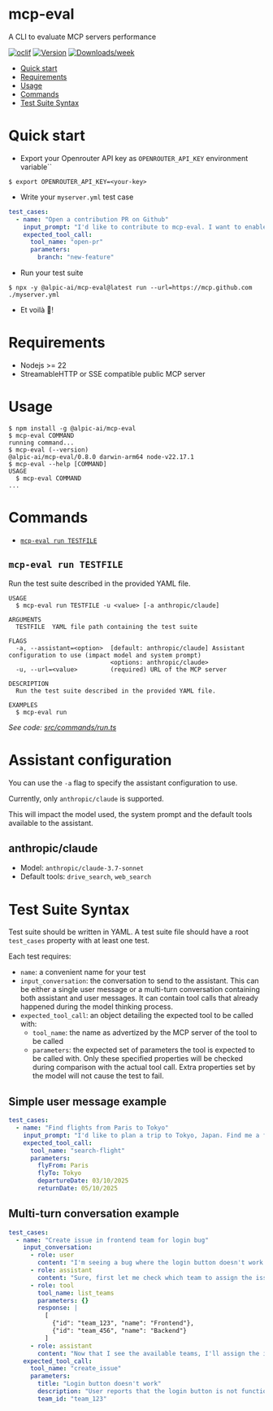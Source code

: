 <h1>mcp-eval</h1>

A CLI to evaluate MCP servers performance

[![oclif](https://img.shields.io/badge/cli-oclif-brightgreen.svg)](https://oclif.io)
[![Version](https://img.shields.io/npm/v/mcp-eval.svg)](https://npmjs.org/package/mcp-eval)
[![Downloads/week](https://img.shields.io/npm/dw/mcp-eval.svg)](https://npmjs.org/package/mcp-eval)

<!-- toc -->

- [Quick start](#quick-start)
- [Requirements](#requirements)
- [Usage](#usage)
- [Commands](#commands)
- [Test Suite Syntax](#test-suite-syntax)
<!-- tocstop -->

# Quick start

- Export your Openrouter API key as `OPENROUTER_API_KEY` environment variable``

```
$ export OPENROUTER_API_KEY=<your-key>
```

- Write your `myserver.yml` test case

```yml
test_cases:
  - name: "Open a contribution PR on Github"
    input_prompt: "I'd like to contribute to mcp-eval. I want to enable ... feature. I'll let you go ahead and implement the feature as you see fit. Open a pull request with the proposed modification once you're done."
    expected_tool_call:
      tool_name: "open-pr"
      parameters:
        branch: "new-feature"
```

- Run your test suite

```
$ npx -y @alpic-ai/mcp-eval@latest run --url=https://mcp.github.com ./myserver.yml
```

- Et voilà 🎉!

# Requirements

- Nodejs >= 22
- StreamableHTTP or SSE compatible public MCP server

# Usage

<!-- usage -->

```sh-session
$ npm install -g @alpic-ai/mcp-eval
$ mcp-eval COMMAND
running command...
$ mcp-eval (--version)
@alpic-ai/mcp-eval/0.8.0 darwin-arm64 node-v22.17.1
$ mcp-eval --help [COMMAND]
USAGE
  $ mcp-eval COMMAND
...
```

<!-- usagestop -->

# Commands

<!-- commands -->

- [`mcp-eval run TESTFILE`](#mcp-eval-run-testfile)

## `mcp-eval run TESTFILE`

Run the test suite described in the provided YAML file.

```
USAGE
  $ mcp-eval run TESTFILE -u <value> [-a anthropic/claude]

ARGUMENTS
  TESTFILE  YAML file path containing the test suite

FLAGS
  -a, --assistant=<option>  [default: anthropic/claude] Assistant configuration to use (impact model and system prompt)
                            <options: anthropic/claude>
  -u, --url=<value>         (required) URL of the MCP server

DESCRIPTION
  Run the test suite described in the provided YAML file.

EXAMPLES
  $ mcp-eval run
```

_See code: [src/commands/run.ts](https://github.com/alpic-ai/mcp-eval/blob/v0.8.0/src/commands/run.ts)_

<!-- commandsstop -->

# Assistant configuration

You can use the `-a` flag to specify the assistant configuration to use.

Currently, only `anthropic/claude` is supported.

This will impact the model used, the system prompt and the default tools available to the assistant.

## anthropic/claude

- Model: `anthropic/claude-3.7-sonnet`
- Default tools: `drive_search`, `web_search`

# Test Suite Syntax

Test suite should be written in YAML.
A test suite file should have a root `test_cases` property with at least one test.

Each test requires:

- `name`: a convenient name for your test
- `input_conversation`: the conversation to send to the assistant. This can be either a single user message or a multi-turn conversation containing both assistant and user messages. It can contain tool calls that already happened during the model thinking process.
- `expected_tool_call`: an object detailing the expected tool to be called with:
  - `tool_name`: the name as advertized by the MCP server of the tool to be called
  - `parameters`: the expected set of parameters the tool is expected to be called with. Only these specified properties will be checked during comparison with the actual tool call. Extra properties set by the model will not cause the test to fail.

## Simple user message example

```yml
test_cases:
  - name: "Find flights from Paris to Tokyo"
    input_prompt: "I'd like to plan a trip to Tokyo, Japan. Find me a flight from Paris to Tokyo on October 3rd and returning on October 5th."
    expected_tool_call:
      tool_name: "search-flight"
      parameters:
        flyFrom: Paris
        flyTo: Tokyo
        departureDate: 03/10/2025
        returnDate: 05/10/2025
```

## Multi-turn conversation example

```yml
test_cases:
  - name: "Create issue in frontend team for login bug"
    input_conversation:
      - role: user
        content: "I'm seeing a bug where the login button doesn't work. Can you create an issue for this?"
      - role: assistant
        content: "Sure, first let me check which team to assign the issue to. Listing your teams now."
      - role: tool
        tool_name: list_teams
        parameters: {}
        response: |
          [
            {"id": "team_123", "name": "Frontend"},
            {"id": "team_456", "name": "Backend"}
          ]
      - role: assistant
        content: "Now that I see the available teams, I'll assign the issue to the Frontend team."
    expected_tool_call:
      tool_name: "create_issue"
      parameters:
        title: "Login button doesn't work"
        description: "User reports that the login button is not functioning."
        team_id: "team_123"
```
